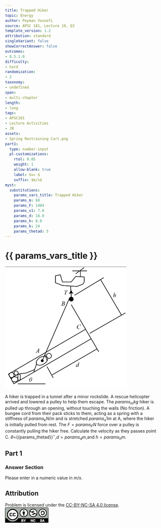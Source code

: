 ```yaml
---
title: Trapped Hiker
topic: Energy
author: Peyman Yousefi
source: APSC 181, Lecture 19, Q3
template_version: 1.2
attribution: standard
singleVariant: false
showCorrectAnswer: false
outcomes:
- 8.5.1.0
difficulty:
- hard
randomization:
- 2
taxonomy:
- undefined
span:
- multi-chapter
length:
- long
tags:
- APSC181
- Lecture Activities
- JR
assets:
- Spring Restraining Cart.png
part1:
  type: number-input
  pl-customizations:
    rtol: 0.05
    weight: 1
    allow-blank: true
    label: $v= $
    suffix: $m/s$
myst:
  substitutions:
    params_vars_title: Trapped Hiker
    params_m: 68
    params_F: 1404
    params_x1: 7.0
    params_d: 18.0
    params_h: 8.0
    params_k: 24
    params_thetad: 5
---
```

# {{ params_vars_title }}
<img src="Spring Restraining Cart.png" width=400>

A hiker is trapped in a tunnel after a minor rockslide.
A rescue helicopter arrived and lowered a pulley to help them escape.
The ${{params_m}}kg$ hiker is pulled up through an opening, without touching the walls (No friction).
A bungee cord from their pack sticks to them, acting as a spring with a stiffness of ${{params_k}}N/m$ and is stretched ${{params_x1}}m$ at A, where the hiker is initially pulled from rest.
The $F = {{params_F}}N$ force over a pulley is constantly pulling the hiker free. Calculate the velocity as they passes point C.
$\theta=${{params_thetad}}$^\circ$,$d = {{params_d}}m$,and $h = {{params_h}}m$.

## Part 1

### Answer Section

Please enter in a numeric value in $m/s$.

## Attribution

Problem is licensed under the [CC-BY-NC-SA 4.0 license](https://creativecommons.org/licenses/by-nc-sa/4.0/).<br> ![The Creative Commons 4.0 license requiring attribution-BY, non-commercial-NC, and share-alike-SA license.](https://raw.githubusercontent.com/firasm/bits/master/by-nc-sa.png)